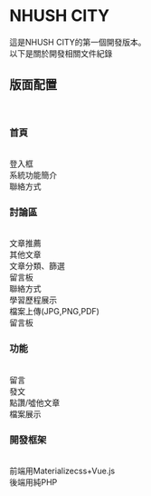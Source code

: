 # NHUSH CITY
這是NHUSH CITY的第一個開發版本。
<br>
以下是關於開發相關文件紀錄
<br>
<h2>版面配置</h2>
<br>
<h3>首頁</h3>
<br>
登入框
<br>
系統功能簡介
<br>
聯絡方式
<br>
<h3>討論區</h3>
<br>
文章推薦
<br>
其他文章
<br>
文章分類、篩選
<br>
留言板
<br>
聯絡方式
<br>
學習歷程展示
<br>
檔案上傳(JPG,PNG,PDF)
<br>
留言板
<br>
<h3>功能</h3>
<br>
留言
<br>
發文
<br>
點讚/噓他文章
<br>
檔案展示
<br>
<h3>開發框架</h3>
<br>
前端用Materializecss+Vue.js
<br>
後端用純PHP

